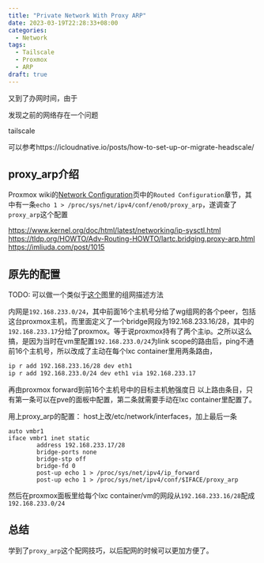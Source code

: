```yaml
---
title: "Private Network With Proxy ARP"
date: 2023-03-19T22:28:33+08:00
categories:
  - Network
tags:
  - Tailscale
  - Proxmox
  - ARP
draft: true
---
```


又到了办网时间，由于


发现之前的网络存在一个问题


tailscale

可以参考https://icloudnative.io/posts/how-to-set-up-or-migrate-headscale/


## proxy_arp介绍

Proxmox wiki的[Network Configuration](https://pve.proxmox.com/wiki/Network_Configuration)页中的`Routed Configuration`章节，其中有一条`echo 1 > /proc/sys/net/ipv4/conf/eno0/proxy_arp`，遂调查了`proxy_arp`这个配置


https://www.kernel.org/doc/html/latest/networking/ip-sysctl.html
https://tldp.org/HOWTO/Adv-Routing-HOWTO/lartc.bridging.proxy-arp.html
https://imliuda.com/post/1015

## 原先的配置

TODO: 可以做一个类似于[这个](https://pve.proxmox.com/pve-docs/images/default-network-setup-routed.svg)图里的组网描述方法

内网是`192.168.233.0/24`，其中前面16个主机号分给了wg组网的各个peer，包括这台proxmox主机，而里面定义了一个bridge网段为192.168.233.16/28，其中的`192.168.233.17`分给了proxmox。等于说proxmox持有了两个主ip。之所以这么搞，是因为当时在vm里配置`192.168.233.0/24`为link scope的路由后，ping不通前16个主机号，所以改成了主动在每个lxc container里用两条路由，
```sh
ip r add 192.168.233.16/28 dev eth1
ip r add 192.168.233.0/24 dev eth1 via 192.168.233.17
```
再由proxmox forward到前16个主机号中的目标主机勉强度日
以上路由条目，只有第一条可以在pve的面板中配置，第二条就需要手动在lxc container里配置了。



用上proxy_arp的配置：
host上改/etc/network/interfaces，加上最后一条
```
auto vmbr1
iface vmbr1 inet static
        address 192.168.233.17/28
        bridge-ports none
        bridge-stp off
        bridge-fd 0
        post-up echo 1 > /proc/sys/net/ipv4/ip_forward
        post-up echo 1 > /proc/sys/net/ipv4/conf/$IFACE/proxy_arp
```
然后在proxmox面板里给每个lxc container/vm的网段从`192.168.233.16/28`配成`192.168.233.0/24`


## 总结

学到了`proxy_arp`这个配网技巧，以后配网的时候可以更加方便了。


